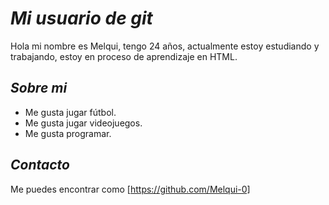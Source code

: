 # *Mi usuario de git*

Hola mi nombre es Melqui, tengo 24 años, actualmente estoy estudiando y trabajando, estoy en proceso de aprendizaje en HTML.

## *Sobre mi*

+ Me gusta jugar fútbol.
+ Me gusta jugar videojuegos.
+ Me gusta programar.

## *Contacto*

Me puedes encontrar como [https://github.com/Melqui-0]
